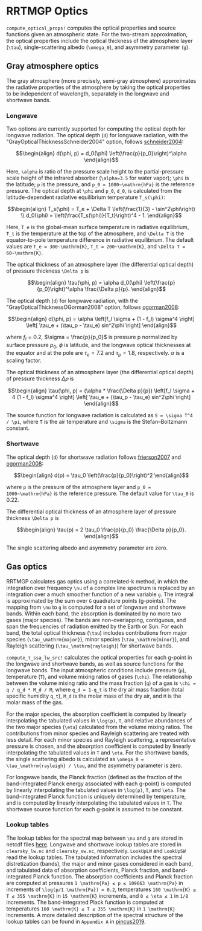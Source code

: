 # RRTMGP Optics

`compute_optical_props!` computes the optical properties and source functions given an atmospheric state. For the two-stream approximation, the optical properties include the optical thickness of the atmosphere layer (``\tau``), single-scattering albedo (``\omega_0``), and asymmetry parameter (``g``).

## Gray atmosphere optics

The gray atmosphere (more precisely, semi-gray atmosphere) approximates the radiative properties of the atmosphere by taking the optical properties to be independent of wavelength, separately in the longwave and shortwave bands. 

### Longwave
Two options are currently supported for computing the optical depth for longwave radiation.
The optical depth (``d``) for longwave radiation, with the "GrayOpticalThicknessSchneider2004" option, follows [schneider2004](@cite):

```math
\begin{align}
d(\phi, p) = d_0(\phi) \left(\frac{p}{p_0}\right)^\alpha
\end{align}
```

Here, ``\alpha``  is ratio of the pressure scale height to the partial-pressure scale height of the infrared absorber (``\alpha=3.5`` for water vapor); ``\phi`` is the latitude; ``p`` is the pressure, and ``p_0 = 1000~\mathrm{hPa}`` is the reference pressure. The optical depth at ``\phi`` and ``p_0``, ``d_0``, is calculated from the latitude-dependent radiative equilibrium temperature ``T_s(\phi)``:

```math
\begin{align}
T_s(\phi) = T_e + \Delta T \left(\frac{1}{3} - \sin^2\phi\right) \\
d_0(\phi) = \left(\frac{T_s(\phi)}{T_t}\right)^4 - 1.
\end{align}
```

Here, ``T_e`` is the global-mean surface temperature in radiative equilibrium, ``T_t`` is the temperature at the top of the atmosphere, and ``\Delta T`` is the equator-to-pole temperature difference in radiative equilibrium. The default values are ``T_e = 300~\mathrm{K}``, ``T_t = 200~\mathrm{K}``, and ``\Delta T = 60~\mathrm{K}``.

The optical thickness of an atmosphere layer (the differential optical depth) of pressure thickness ``\Delta p`` is
```math
\begin{align}
\tau(\phi, p) = \alpha d_0(\phi) \left(\frac{p}{p_0}\right)^\alpha \frac{\Delta p}{p}.
\end{align}
```


The optical depth (``d``) for longwave radiation, with the "GrayOpticalThicknessOGorman2008" option, follows [ogorman2008](@cite):

```math
\begin{align}
d(\phi, p) = \alpha \left[f_l \sigma + (1 - f_l) \sigma^4 \right] \left[ \tau_e + (\tau_p - \tau_e) sin^2\phi \right]
\end{align}
```

where $f_l = 0.2$, $\sigma = \frac{p}{p_0}$ is pressure p normalized by
surface pressure $p_0$, $\phi$ is latitude, and the longwave optical thicknesses at the equator and at the pole are  $\tau_e = 7.2$ and $\tau_p = 1.8$, respectively. $\alpha$ is a scaling factor. 

The optical thickness of an atmosphere layer (the differential optical depth) of pressure thickness $\Delta 𝑝$ is
```math
\begin{align}
\tau(\phi, p) = (\alpha * \frac{\Delta p}{p}) \left[f_l \sigma + 4 (1 - f_l) \sigma^4 \right] \left[ \tau_e + (\tau_p - \tau_e) sin^2\phi \right]
\end{align}
```

The source function for longwave radiation is calculated as ``S = \sigma T^4 / \pi``, where ``T`` is the air temperature and ``\sigma`` is the Stefan–Boltzmann constant.

### Shortwave

The optical depth (``d``) for shortwave radiation follows [frierson2007](@cite) and [ogorman2008](@cite):

```math
\begin{align}
d(p) = \tau_0 \left(\frac{p}{p_0}\right)^2
\end{align}
```

where ``p`` is the pressure of the atmosphere layer and ``p_0 = 1000~\mathrm{hPa}`` is the reference pressure. The default value for ``\tau_0`` is 0.22. 

The differential optical thickness of an atmosphere layer of pressure thickness ``\Delta p`` is

```math
\begin{align}
\tau(p) = 2 \tau_0 \frac{p}{p_0} \frac{\Delta p}{p_0}.
\end{align}
```

The single scattering albedo and asymmetry parameter are zero.

## Gas optics

RRTMGP calculates gas optics using a correlated-k method, in which the integration over frequency ``\nu`` of a complex line spectrum is replaced by an integration over a much smoother function of a new variable ``g``. The integral is approximated by the sum over ``G`` quadrature points (g-points). The mapping from ``\nu`` to ``g`` is computed for a set of longwave and shortwave bands. Within each band, the absorption is dominated by no more two gases (major species). The bands are non-overlapping, contiguous, and span the frequencies of radiation emitted by the Earth or Sun. For each band, the total optical thickness (``\tau``) includes contributions from major species (``\tau_\mathrm{major}``), minor species (``\tau_\mathrm{minor}``), and Rayleigh scattering (``\tau_\mathrm{rayleigh}``) for shortwave bands.

`compute_τ_ssa_lw_src!` calculates the optical properties for each g-point in the longwave and shortwave bands, as well as source functions for the longwave bands. The input atmospheric conditions include pressure (``p``), temperature (``T``), and volume mixing ratios of gases (``\chi``). The relationship between the volume mixing ratio and the mass fraction (``q``) of a gas is ``\chi = q / q_d * M_d / M``, where ``q_d = 1-q_t`` is the dry air mass fraction (total specific humidity ``q_t``), ``M_d`` is the molar mass of the dry air, and `M` is the molar mass of the gas. 

For the major species, the absorption coefficient is computed by linearly interpolating the tabulated values in ``\log(p)``, ``T``, and relative abundances of the two major species (``\eta``) calculated from the volume mixing ratios. The contributions from minor species and Rayleigh scattering are treated with less detail. For each minor species and Rayleigh scattering, a representative pressure is chosen, and the absorption coefficient is computed by linearly interpolating the tabulated values in ``T`` and ``\eta``. For the shortwave bands, the single scattering albedo is calculated as ``\omega_0 = \tau_\mathrm{rayleigh} / \tau``, and the asymmetry parameter is zero.

For longwave bands, the Planck fraction (defined as the fraction of the band-integrated Planck energy associated with each g-point) is computed by linearly interpolating the tabulated values in ``\log(p)``, ``T``, and ``\eta``. The band-integrated Planck function is uniquely determined by temperature, and is computed by linearly interpolating the tabulated values in ``T``. The shortwave source function for each g-point is assumed to be constant.

### Lookup tables
The lookup tables for the spectral map between ``\nu`` and ``g`` are stored in netcdf files [here](https://caltech.box.com/shared/static/wbtrwp44dyn08g7mozjf4fcyrexwbe6a.gz). Longwave and shortwave lookup tables are stored in `clearsky_lw.nc` and `clearsky_sw.nc`, respectively. `LookUpLW` and `LookUpSW` read the lookup tables. The tabulated information includes the spectral distretization (bands), the major and minor gases considered in each band, and tabulated data of absorption coefficients, Planck fraction, and band-integrated Planck function. The absorption coefficients and Planck fraction are computed at pressures ``1 \mathrm{Pa} ≤ p ≤ 109663 \mathrm{Pa}`` in increments of ``\log(p/1 \mathrm{Pa}) = 0.2``, temperatures ``160 \mathrm{K} ≤ T ≤ 355 \mathrm{K}`` in ``15 \mathrm{K}`` increments, and ``0 ≤ \eta ≤ 1`` in ``1/8`` increments. The band-integrated Plack function is computed at temperatures ``160 \mathrm{K} ≤ T ≤ 355 \mathrm{K}`` in ``1 \mathrm{K}`` increments. A more detailed description of the spectral structure of the lookup tables can be found in `Appendix A` in [pincus2019](@cite).
